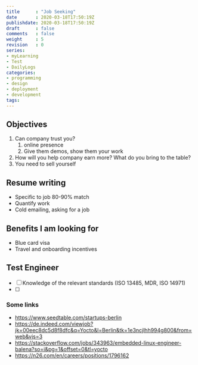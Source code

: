 ```yaml
---
title      : "Job Seeking"
date       : 2020-03-18T17:50:19Z
publishdate: 2020-03-18T17:50:19Z
draft      : false
comments   : false
weight     : 5
revision   : 0
series:
- myLearning
- Test
- DailyLogs
categories:
- programming
- design
- deployment
- development
tags:
---
```


## Objectives

1. Can company trust you?
   1. online presence
   2. Give them demos, show them your work
2. How will you help company earn more? What do you bring to the table?
3. You need to sell yourself

## Resume writing

* Specific to job 80-90% match
* Quantify work
* Cold emailing, asking for a job


## Benefits I am looking for

* Blue card visa
* Travel and onboarding incentives

## Test Engineer

* [ ] Knowledge of the relevant standards (ISO 13485, MDR, ISO 14971)
* [ ]

### Some links

* https://www.seedtable.com/startups-berlin
* https://de.indeed.com/viewjob?jk=00eec8dc5d8f8dfc&q=Yocto&l=Berlin&tk=1e3ncjlhh994g800&from=web&vjs=3
* https://stackoverflow.com/jobs/343963/embedded-linux-engineer-balena?so=i&pg=1&offset=0&tl=yocto
* https://n26.com/en/careers/positions/1796162